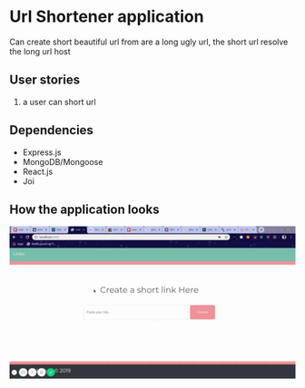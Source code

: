 # Url Shortener application
Can create short beautiful url from are a long ugly url, the short url resolve the long url host

## User stories
1. a user can short url

## Dependencies
- Express.js
- MongoDB/Mongoose
- React.js
- Joi


## How the application looks

![Review](screenshots/screen.png)


